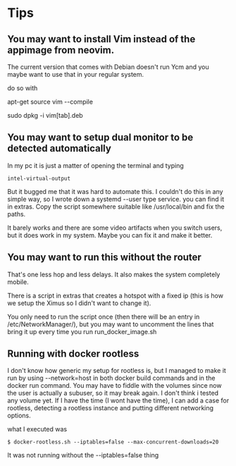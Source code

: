 # Tips

## You may want to install Vim instead of the appimage from neovim. 

The current version that comes with Debian doesn't run Ycm and you maybe want to use that in your regular system.

do so with

apt-get source vim --compile

sudo dpkg -i vim[tab].deb

## You may want to setup dual monitor to be detected automatically

In my pc it is just a matter of opening the terminal and typing 

    intel-virtual-output

But it bugged me that it was hard to automate this. I couldn't do this in any simple way, so I wrote down a systemd --user type service. you can find it in extras. Copy the script somewhere suitable like /usr/local/bin and fix the paths. 

It barely works and there are some video artifacts when you switch users, but it does work in my system. Maybe you can fix it and make it better. 

## You may want to run this without the router

That's one less hop and less delays. It also makes the system completely mobile. 

There is a script in extras that creates a hotspot with a fixed ip (this is how we setup the Ximus so I didn't want to change it).

You only need to run the script once (then there will be an entry in /etc/NetworkManager/), but you may want to uncomment the lines that bring it up every time you run run\_docker\_image.sh


## Running with docker rootless

I don't know how generic my setup for rootless is, but I managed to make it run by using --network=host in both docker build commands and in the docker run command. You may have to fiddle with the volumes since now the user is actually a subuser, so it may break again. I don't think i tested any volume yet. If I have the time (I wont have the time), I can add a case for rootless, detecting a rootless instance and putting different networking options. 

what I executed was

    $ docker-rootless.sh --iptables=false --max-concurrent-downloads=20

It was not running without the --iptables=false thing

